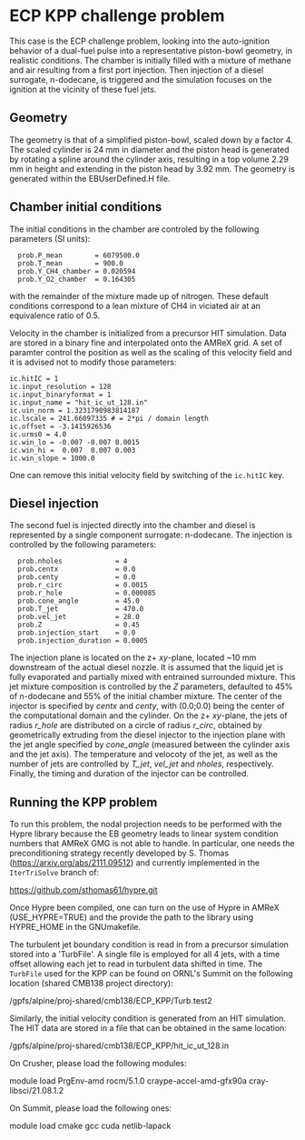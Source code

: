 # ECP KPP challenge problem

This case is the ECP challenge problem, looking into the auto-ignition behavior of
a dual-fuel pulse into a representative piston-bowl geometry, in  realistic conditions.
The chamber is initially filled with a mixture of methane and air resulting from a
first port injection. Then injection of a diesel surrogate, n-dodecane, is triggered
and the simulation focuses on the ignition at the vicinity of these fuel jets.

## Geometry

The geometry is that of a simplified piston-bowl, scaled down by a factor 4. The scaled
cylinder is 24 mm in diameter and the piston head is generated by rotating a spline around 
the cylinder axis, resulting in a top volume 2.29 mm in height and extending in the piston
head by 3.92 mm. The geometry is generated within the EBUserDefined.H file.

## Chamber initial conditions

The initial conditions in the chamber are controled by the following parameters (SI units):
```
  prob.P_mean        = 6079500.0
  prob.T_mean        = 900.0
  prob.Y_CH4_chamber = 0.020594 
  prob.Y_O2_chamber  = 0.164305
```
with the remainder of the mixture made up of nitrogen. These default conditions correspond to a lean
mixture of CH4 in viciated air at an equivalence ratio of 0.5.

Velocity in the chamber is initialized from a precursor HIT simulation. Data are stored in a binary
fine and interpolated onto the AMReX grid. A set of paramter control the position as well as the
scaling of this velocity field and it is advised not to modify those parameters:

```
ic.hitIC = 1 
ic.input_resolution = 128 
ic.input_binaryformat = 1 
ic.input_name = "hit_ic_ut_128.in"
ic.uin_norm = 1.3231790983814187
ic.lscale = 241.66097335 # = 2*pi / domain length
ic.offset = -3.1415926536
ic.urms0 = 4.0 
ic.win_lo = -0.007 -0.007 0.0015
ic.win_hi =  0.007  0.007 0.003
ic.win_slope = 1000.0
```

One can remove this initial velocity field by switching of the `ic.hitIC` key.

## Diesel injection

The second fuel is injected directly into the chamber and diesel is represented by a single component
surrogate: n-dodecane. The injection is controlled by the following parameters:

```
  prob.nholes             = 4
  prob.centx              = 0.0
  prob.centy              = 0.0
  prob.r_circ             = 0.0015
  prob.r_hole             = 0.000085
  prob.cone_angle         = 45.0
  prob.T_jet              = 470.0
  prob.vel_jet            = 28.0
  prob.Z                  = 0.45
  prob.injection_start    = 0.0
  prob.injection_duration = 0.0005
```

The injection plane is located on the z+ *xy*-plane, located ~10 mm downstream of the actual diesel nozzle.
It is assumed that the liquid jet is fully evaporated and partially mixed with entrained surrounded mixture.
This jet mixture composition is controlled by the *Z* parameters, defaulted to 45% of n-dodecane and 55% of
the initial chamber mixture.
The center of the injector is specified by *centx* and *centy*, with (0.0;0.0) being the center of the 
computational domain and the cylinder. On the z+ *xy*-plane, the jets of radius *r_hole* are distributed 
on a circle of radius *r_circ*, obtained by geometrically extruding from the diesel injector to the injection
plane with the jet angle specified by *cone_angle* (measured between the cylinder axis and the jet axis).
The temperature and velocoty of the jet, as well as the number of jets are controlled by *T_jet*, *vel_jet* and
*nholes*, respectively.
Finally, the timing and duration of the injector can be controlled.

## Running the KPP problem

To run this problem, the nodal projection needs to be performed with the Hypre library because the
EB geometry leads to linear system condition numbers that AMReX GMG is not able to handle.
In particular, one needs the preconditioning strategy recently developed by S. Thomas (https://arxiv.org/abs/2111.09512)
and currently implemented in the `IterTriSolve` branch of:

https://github.com/sthomas61/hypre.git

Once Hypre been compiled, one can turn on the use of Hypre in AMReX (USE_HYPRE=TRUE) and the provide the path to
the library using HYPRE_HOME in the GNUmakefile.

The turbulent jet boundary condition is read in from a precursor simulation stored into a 'TurbFile'. A single file is 
employed for all 4 jets, with a time offset allowing each jet to read in turbulent data shifted in time. The `TurbFile`
used for the KPP can be found on ORNL's Summit on the following location (shared CMB138 project directory):

/gpfs/alpine/proj-shared/cmb138/ECP_KPP/Turb.test2

Similarly, the initial velocity condition is generated from an HIT simulation. The HIT data are stored in a file
that can be obtained in the same location:

/gpfs/alpine/proj-shared/cmb138/ECP_KPP/hit_ic_ut_128.in

On Crusher, please load the following modules:

module load PrgEnv-amd rocm/5.1.0 craype-accel-amd-gfx90a cray-libsci/21.08.1.2

On Summit, please load the following ones:

module load cmake gcc cuda netlib-lapack
